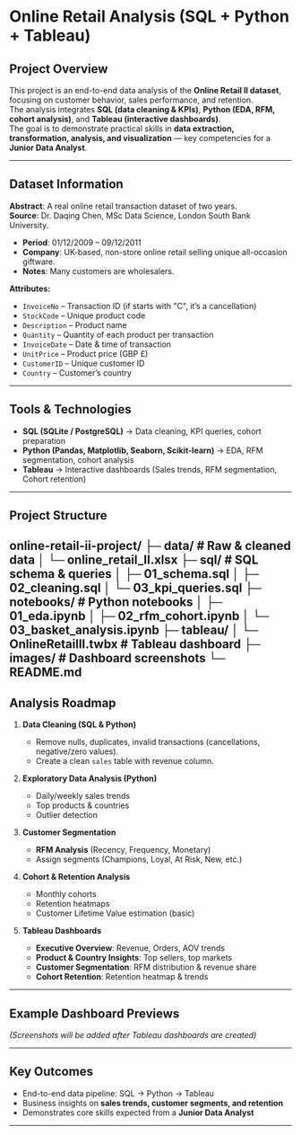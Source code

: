 # Online Retail Analysis (SQL + Python + Tableau)

## Project Overview
This project is an end-to-end data analysis of the **Online Retail II dataset**, focusing on customer behavior, sales performance, and retention.  
The analysis integrates **SQL (data cleaning & KPIs)**, **Python (EDA, RFM, cohort analysis)**, and **Tableau (interactive dashboards)**.  
The goal is to demonstrate practical skills in **data extraction, transformation, analysis, and visualization** — key competencies for a **Junior Data Analyst**.

---

## Dataset Information
**Abstract**: A real online retail transaction dataset of two years.  
**Source**: Dr. Daqing Chen, MSc Data Science, London South Bank University.  

- **Period**: 01/12/2009 – 09/12/2011  
- **Company**: UK-based, non-store online retail selling unique all-occasion giftware.  
- **Notes**: Many customers are wholesalers.  

**Attributes:**
- `InvoiceNo` – Transaction ID (if starts with "C", it’s a cancellation)  
- `StockCode` – Unique product code  
- `Description` – Product name  
- `Quantity` – Quantity of each product per transaction  
- `InvoiceDate` – Date & time of transaction  
- `UnitPrice` – Product price (GBP £)  
- `CustomerID` – Unique customer ID  
- `Country` – Customer’s country  

---

## Tools & Technologies
- **SQL (SQLite / PostgreSQL)** → Data cleaning, KPI queries, cohort preparation  
- **Python (Pandas, Matplotlib, Seaborn, Scikit-learn)** → EDA, RFM segmentation, cohort analysis  
- **Tableau** → Interactive dashboards (Sales trends, RFM segmentation, Cohort retention)  

---

##  Project Structure
online-retail-ii-project/
├─ data/ # Raw & cleaned data
│ └─ online_retail_II.xlsx
├─ sql/ # SQL schema & queries
│ ├─ 01_schema.sql
│ ├─ 02_cleaning.sql
│ └─ 03_kpi_queries.sql
├─ notebooks/ # Python notebooks
│ ├─ 01_eda.ipynb
│ ├─ 02_rfm_cohort.ipynb
│ └─ 03_basket_analysis.ipynb
├─ tableau/
│ └─ OnlineRetailII.twbx # Tableau dashboard
├─ images/ # Dashboard screenshots
└─ README.md
---

## Analysis Roadmap
1. **Data Cleaning (SQL & Python)**  
   - Remove nulls, duplicates, invalid transactions (cancellations, negative/zero values).  
   - Create a clean `sales` table with revenue column.  

2. **Exploratory Data Analysis (Python)**  
   - Daily/weekly sales trends  
   - Top products & countries  
   - Outlier detection  

3. **Customer Segmentation**  
   - **RFM Analysis** (Recency, Frequency, Monetary)  
   - Assign segments (Champions, Loyal, At Risk, New, etc.)  

4. **Cohort & Retention Analysis**  
   - Monthly cohorts  
   - Retention heatmaps  
   - Customer Lifetime Value estimation (basic)  

5. **Tableau Dashboards**  
   - **Executive Overview**: Revenue, Orders, AOV trends  
   - **Product & Country Insights**: Top sellers, top markets  
   - **Customer Segmentation**: RFM distribution & revenue share  
   - **Cohort Retention**: Retention heatmap & trends  

---

## Example Dashboard Previews
*(Screenshots will be added after Tableau dashboards are created)*  

---

## Key Outcomes
- End-to-end data pipeline: SQL → Python → Tableau  
- Business insights on **sales trends, customer segments, and retention**  
- Demonstrates core skills expected from a **Junior Data Analyst**  

---
